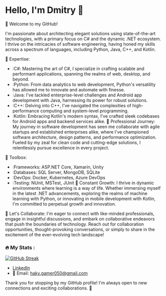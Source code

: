 # Hello, I'm Dmitry 👋
👋 Welcome to my GitHub!

I'm passionate about architecting elegant solutions using state-of-the-art technologies, with a primary focus on C# and the dynamic .NET ecosystem. I thrive on the intricacies of software engineering, having honed my skills across a spectrum of languages, including Python, Java, C++, and Kotlin.

🚀 Expertise:

- :C#: Mastering the art of C#, I specialize in crafting scalable and performant applications, spanning the realms of web, desktop, and beyond.
- :Python: From data analytics to web development, Python's versatility has allowed me to innovate and automate with finesse.
- :Java: I've tackled enterprise-level challenges and Android app development with Java, harnessing its power for robust solutions.
- :C++: Delving into C++, I've navigated the complexities of high-performance computing and system-level programming.
- :Kotlin: Embracing Kotlin's modern syntax, I've crafted sleek codebases for Android apps and backend services alike.
💼 Professional Journey:
My journey in software development has seen me collaborate with agile startups and established enterprises alike, where I've championed software architecture, design patterns, and performance optimization. Fueled by my zeal for clean code and cutting-edge solutions, I relentlessly pursue excellence in every project.

🔧 Toolbox:

- :Frameworks: ASP.NET Core, Xamarin, Unity
- :Databases: SQL Server, MongoDB, SQLite
- :DevOps: Docker, Kubernetes, Azure DevOps
- :Testing: NUnit, MSTest, JUnit
🌱 Constant Growth:
I thrive in dynamic environments where learning is a way of life. Whether immersing myself in the latest .NET advancements, exploring the realms of machine learning with Python, or innovating in mobile development with Kotlin, I'm committed to perpetual growth and innovation.

🤝 Let's Collaborate:
I'm eager to connect with like-minded professionals, engage in insightful discussions, and embark on collaborative endeavors that push the boundaries of technology. Reach out for collaboration opportunities, thought-provoking conversations, or simply to share in the excitement of the ever-evolving tech landscape!
### :fire: My Stats :
[![GitHub Streak](http://github-readme-streak-stats.herokuapp.com?user=DimaIcetea&theme=dark&background=000000)](https://git.io/streak-stats)
- [LinkedIn](https://www.linkedin.com/in/dmytro-dyorin/)
- 📧 Email: haky.gamer050@gmail.com

Thank you for stopping by my GitHub profile! I'm always open to new connections and exciting collaborations. 🚀
